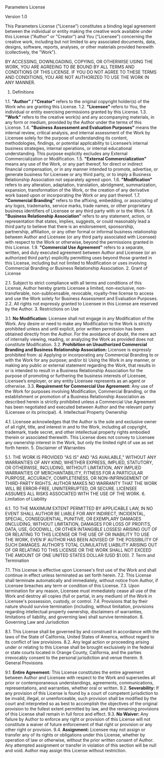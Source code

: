 Parameters License

Version 1.0

This Parameters License ("License") constitutes a binding legal agreement between the individual or entity making the creative work available under this License ("Author" or "Creator") and You ("Licensee") concerning the creative work, including but not limited to any associated documents, data, designs, software, reports, analyses, or other materials provided herewith (collectively, the "Work").

BY ACCESSING, DOWNLOADING, COPYING, OR OTHERWISE USING THE WORK, YOU ARE AGREEING TO BE BOUND BY ALL TERMS AND CONDITIONS OF THIS LICENSE. IF YOU DO NOT AGREE TO THESE TERMS AND CONDITIONS, YOU ARE NOT AUTHORIZED TO USE THE WORK IN ANY MANNER.

1. Definitions

1.1. **"Author" / "Creator"** refers to the original copyright holder(s) of the Work who are granting this License.
1.2. **"Licensee"** refers to You, the individual or entity exercising permissions granted by this License.
1.3. **"Work"** refers to the creative work(s) and any accompanying materials, in any form or medium, provided by the Author under the terms of this License.
1.4. **"Business Assessment and Evaluation Purposes"** means the internal review, critical analysis, and internal assessment of the Work by Licensee solely for the purpose of understanding its content, methodologies, findings, or potential applicability to Licensee’s internal business strategies, internal operations, or internal educational understanding. This purpose explicitly excludes any External Commercialization or Modification.
1.5. **"External Commercialization"** means any use of the Work, or any part thereof, for direct or indirect financial compensation, or in any manner intended to promote, advertise, or generate business for Licensee or any third party, or to imply a Business Relationship Association not separately agreed upon.
1.6. **"Modification"** refers to any alteration, adaptation, translation, abridgment, summarization, expansion, transformation of the Work, or the creation of any derivative work based upon or incorporating the Work or any part thereof.
1.7. **"Commercial Branding"** refers to the affixing, embedding, or associating of any logos, trademarks, service marks, trade names, or other proprietary business identifiers of Licensee or any third party with or to the Work.
1.8. **"Business Relationship Association"** refers to any statement, action, or representation that states, implies, suggests, or could reasonably lead a third party to believe that there is an endorsement, sponsorship, partnership, affiliation, or any other formal or informal business relationship between Author and Licensee (or any third party associated with Licensee) with respect to the Work or otherwise, beyond the permissions granted in this License.
1.9. **"Commercial Use Agreement"** refers to a separate, written, and duly executed agreement between Author and Licensee (or an authorized third party) explicitly permitting uses beyond those granted in this License, including but not limited to Modification or uses involving Commercial Branding or Business Relationship Association.
2. Grant of License

2.1. Subject to strict compliance with all terms and conditions of this License, Author hereby grants Licensee a limited, non-exclusive, non-transferable, non-sublicensable, revocable, royalty-free license to access and use the Work solely for Business Assessment and Evaluation Purposes.
2.2. All rights not expressly granted to Licensee in this License are reserved by the Author.
3. Restrictions on Use

3.1. **No Modification:** Licensee shall not engage in any Modification of the Work. Any desire or need to make any Modification to the Work is strictly prohibited unless and until explicit, prior written permission has been obtained directly from the Author. For the avoidance of doubt, the mere act of internally viewing, reading, or analyzing the Work as provided does not constitute Modification.
3.2. **Prohibition on Unauthorized Commercial Branding and Business Relationship Association:** Licensee is expressly prohibited from:
    a) Applying or incorporating any Commercial Branding to or with the Work for any purpose; and/or
    b) Using the Work in any manner, or making any public or external statement regarding the Work, that results in or is intended to result in a Business Relationship Association for the purpose of promoting or furthering the business interests of Licensee, Licensee’s employer, or any entity Licensee represents as an agent or otherwise.
3.3. **Requirement for Commercial Use Agreement:** Any use of the Work for purposes involving Modification, Commercial Branding, or the establishment or promotion of a Business Relationship Association as described herein is strictly prohibited unless a Commercial Use Agreement has been negotiated and executed between Author and the relevant party (Licensee or its principal).
4. Intellectual Property Ownership

4.1. Licensee acknowledges that the Author is the sole and exclusive owner of all right, title, and interest in and to the Work, including all copyright, trademark, trade secret, and other intellectual property rights embodied therein or associated therewith. This License does not convey to Licensee any ownership interest in the Work, but only the limited right of use as set forth herein.
5. Disclaimer of Warranties

5.1. THE WORK IS PROVIDED "AS IS" AND "AS AVAILABLE," WITHOUT ANY WARRANTIES OF ANY KIND, WHETHER EXPRESS, IMPLIED, STATUTORY, OR OTHERWISE, INCLUDING, WITHOUT LIMITATION, ANY IMPLIED WARRANTIES OF MERCHANTABILITY, FITNESS FOR A PARTICULAR PURPOSE, ACCURACY, COMPLETENESS, OR NON-INFRINGEMENT OF THIRD-PARTY RIGHTS. AUTHOR MAKES NO WARRANTY THAT THE WORK WILL BE ERROR-FREE, UNINTERRUPTED, OR SECURE. LICENSEE ASSUMES ALL RISKS ASSOCIATED WITH THE USE OF THE WORK.
6. Limitation of Liability

6.1. TO THE MAXIMUM EXTENT PERMITTED BY APPLICABLE LAW, IN NO EVENT SHALL AUTHOR BE LIABLE FOR ANY INDIRECT, INCIDENTAL, SPECIAL, CONSEQUENTIAL, PUNITIVE, OR EXEMPLARY DAMAGES (INCLUDING, WITHOUT LIMITATION, DAMAGES FOR LOSS OF PROFITS, DATA, USE, GOODWILL, OR OTHER INTANGIBLE LOSSES) ARISING OUT OF OR RELATING TO THIS LICENSE OR THE USE OF OR INABILITY TO USE THE WORK, EVEN IF AUTHOR HAS BEEN ADVISED OF THE POSSIBILITY OF SUCH DAMAGES. AUTHOR’S TOTAL CUMULATIVE LIABILITY ARISING OUT OF OR RELATING TO THIS LICENSE OR THE WORK SHALL NOT EXCEED THE AMOUNT OF ONE UNITED STATES DOLLAR (USD $1.00).
7. Term and Termination

7.1. This License is effective upon Licensee's first use of the Work and shall continue in effect unless terminated as set forth herein.
7.2. This License shall terminate automatically and immediately, without notice from Author, if Licensee breaches any term or condition of this License.
7.3. Upon termination for any reason, Licensee must immediately cease all use of the Work and destroy all copies (full or partial, in any medium) of the Work in Licensee's possession, custody, or control.
7.4. Provisions that by their nature should survive termination (including, without limitation, provisions regarding intellectual property ownership, disclaimers of warranties, limitations of liability, and governing law) shall survive termination.
8. Governing Law and Jurisdiction

8.1. This License shall be governed by and construed in accordance with the laws of the State of California, United States of America, without regard to its conflict of law provisions.
8.2. Any legal action or proceeding arising under or relating to this License shall be brought exclusively in the federal or state courts located in Orange County, California, and the parties irrevocably consent to the personal jurisdiction and venue therein.
9. General Provisions

9.1. **Entire Agreement:** This License constitutes the entire agreement between Author and Licensee with respect to the Work and supersedes all prior or contemporaneous understandings, agreements, communications, representations, and warranties, whether oral or written.
9.2. **Severability:** If any provision of this License is found by a court of competent jurisdiction to be invalid, illegal, or unenforceable, such provision shall be modified by the court and interpreted so as best to accomplish the objectives of the original provision to the fullest extent permitted by law, and the remaining provisions of this License shall remain in full force and effect.
9.3. **No Waiver:** Any failure by Author to enforce any right or provision of this License will not constitute a waiver of future enforcement of that right or provision or any other right or provision.
9.4. **Assignment:** Licensee may not assign or transfer any of its rights or obligations under this License, whether by operation of law or otherwise, without the prior written consent of Author. Any attempted assignment or transfer in violation of this section will be null and void. Author may assign this License without restriction.
